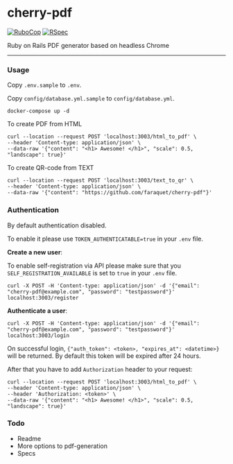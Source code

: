 cherry-pdf
======

[![RuboCop](https://github.com/faraquet/cherry-pdf/actions/workflows/rubocop.yml/badge.svg)](https://github.com/faraquet/cherry-pdf/actions)
[![RSpec](https://github.com/faraquet/cherry-pdf/actions/workflows/rspec.yml/badge.svg)](https://github.com/faraquet/cherry-pdf/actions)

Ruby on Rails PDF generator based on headless Chrome

----

### Usage

Copy `.env.sample` to `.env`.

Copy `config/database.yml.sample` to `config/database.yml`.

```
docker-compose up -d
```

To create PDF from HTML
```console
curl --location --request POST 'localhost:3003/html_to_pdf' \
--header 'Content-type: application/json' \
--data-raw '{"content": "<h1> Awesome! </h1>", "scale": 0.5, "landscape": true}'
```

To create QR-code from TEXT
```console
curl --location --request POST 'localhost:3003/text_to_qr' \
--header 'Content-type: application/json' \
--data-raw '{"content": "https://github.com/faraquet/cherry-pdf"}'
```

### Authentication

By default authentication disabled.

To enable it please use `TOKEN_AUTHENTICATABLE=true` in your `.env` file.

**Create a new user**:

To enable self-registration via API please make sure that you `SELF_REGISTRATION_AVAILABLE` is set to `true` in your `.env` file.

```console
curl -X POST -H 'Content-type: application/json' -d '{"email": "cherry-pdf@example.com", "password": "testpassword"}' localhost:3003/register
```

**Authenticate a user**:

```console
curl -X POST -H 'Content-type: application/json' -d '{"email": "cherry-pdf@example.com", "password": "testpassword"}' localhost:3003/login
```

On successful login, `{"auth_token": <token>, "expires_at": <datetime>}` will be returned. By default this token will be expired after 24 hours.

After that you have to add `Authorization` header to your request:

```
curl --location --request POST 'localhost:3003/html_to_pdf' \
--header 'Content-type: application/json' \
--header 'Authorization: <token>' \
--data-raw '{"content": "<h1> Awesome! </h1>", "scale": 0.5, "landscape": true}'
```

### Todo

- Readme
- More options to pdf-generation
- Specs
